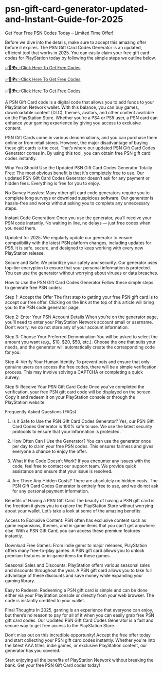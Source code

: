 # psn-gift-card-generator-updated-and-Instant-Guide-for-2025

Get Your Free PSN Codes Today – Limited Time Offer!

Before we dive into the details, make sure to accept this amazing offer before it expires. The PSN Gift Card Codes Generator is an updated, efficient tool that works in 2025. You can easily claim your free gift card codes for PlayStation today by following the simple steps we outline below.

<a href="https://urlhub.pro/dc6f9a ">✅🎯🌍👉Click Here To Get Free Codes </a>

<a href="https://urlhub.pro/dc6f9a ">✅🎯🌍👉Click Here To Get Free Codes </a>

<a href="https://urlhub.pro/dc6f9a ">✅🎯🌍👉Click Here To Get Free Codes </a>


A PSN Gift Card code is a digital code that allows you to add funds to your PlayStation Network wallet. With this balance, you can buy games, downloadable content (DLC), themes, avatars, and other content available on the PlayStation Store. Whether you're a PS4 or PS5 user, a PSN card can enhance your gaming experience by giving you access to exclusive content.

PSN Gift Cards come in various denominations, and you can purchase them online or from retail stores. However, the major disadvantage of buying these gift cards is the cost. That’s where our updated PSN Gift Card Codes Generator comes in. By using this tool, you can obtain free PSN gift card codes instantly.

Why You Should Use the Updated PSN Gift Card Codes Generator
Totally Free: The most obvious benefit is that it's completely free to use. Our updated PSN Gift Card Codes Generator doesn’t ask for any payment or hidden fees. Everything is free for you to enjoy.

No Survey Hassles: Many other gift card code generators require you to complete long surveys or download suspicious software. Our generator is hassle-free and works without asking you to complete any unnecessary steps.

Instant Code Generation: Once you use the generator, you’ll receive your PSN code instantly. No waiting in line, no delays — just free codes when you need them.

Updated for 2025: We regularly update our generator to ensure compatibility with the latest PSN platform changes, including updates for PS5. It is safe, secure, and designed to keep working with every new PlayStation release.

Secure and Safe: We prioritize your safety and security. Our generator uses top-tier encryption to ensure that your personal information is protected. You can use the generator without worrying about viruses or data breaches.

How to Use the PSN Gift Card Codes Generator
Follow these simple steps to generate free PSN codes:

Step 1: Accept the Offer The first step to getting your free PSN gift card is to accept our free offer. Clicking on the link at the top of this article will bring you to the PSN code generator page.

Step 2: Enter Your PSN Account Details When you’re on the generator page, you’ll need to enter your PlayStation Network account email or username. Don’t worry, we do not store any of your account information.

Step 3: Choose Your Preferred Denomination You will be asked to select the amount you want (e.g., $10, $20, $50, etc.). Choose the one that suits your needs, and the generator will automatically create the corresponding code for you.

Step 4: Verify Your Human Identity To prevent bots and ensure that only genuine users can access the free codes, there will be a simple verification process. This may involve solving a CAPTCHA or completing a quick survey.

Step 5: Receive Your PSN Gift Card Code Once you’ve completed the verification, your free PSN gift card code will be displayed on the screen. Copy it and redeem it on your PlayStation console or through the PlayStation website.

Frequently Asked Questions (FAQs)
1. Is it Safe to Use the PSN Gift Card Codes Generator?
Yes, our PSN Gift Card Codes Generator is 100% safe to use. We use the latest security protocols to ensure that your information is protected.

2. How Often Can I Use the Generator?
You can use the generator once per day to claim your free PSN codes. This ensures fairness and gives everyone a chance to enjoy the offer.

3. What if the Code Doesn’t Work?
If you encounter any issues with the code, feel free to contact our support team. We provide quick assistance and ensure that your issue is resolved.

4. Are There Any Hidden Costs?
There are absolutely no hidden costs. The PSN Gift Card Codes Generator is entirely free to use, and we do not ask for any personal payment information.

Benefits of Having a PSN Gift Card
The beauty of having a PSN gift card is the freedom it gives you to explore the PlayStation Store without worrying about your wallet. Let’s take a look at some of the amazing benefits:

Access to Exclusive Content: PSN often has exclusive content such as game expansions, themes, and in-game items that you can’t get anywhere else. With a PSN Gift Card, you can access these premium features instantly.

Download Free Games: From indie gems to major releases, PlayStation offers many free-to-play games. A PSN gift card allows you to unlock premium features or in-game items for these games.

Seasonal Sales and Discounts: PlayStation offers various seasonal sales and discounts throughout the year. A PSN gift card allows you to take full advantage of these discounts and save money while expanding your gaming library.

Easy to Redeem: Redeeming a PSN gift card is simple and can be done either via your PlayStation console or directly from your web browser. The code is instantly credited to your wallet.

Final Thoughts
In 2025, gaming is an experience that everyone can enjoy, but there’s no reason to pay for all of it when you can easily grab free PSN gift card codes. Our Updated PSN Gift Card Codes Generator is a fast and secure way to get free access to the PlayStation Store.

Don’t miss out on this incredible opportunity! Accept the free offer today and start collecting your PSN gift card codes instantly. Whether you're into the latest AAA titles, indie games, or exclusive PlayStation content, our generator has you covered.

Start enjoying all the benefits of PlayStation Network without breaking the bank. Get your free PSN Gift Card codes today!
